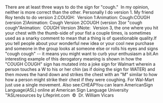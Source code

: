 There are at least three ways to do the sign for "cough."  In my opinion, neither 
  is more correct than the other. Personally I do version 1. My friend Roy tends to do version 2.COUGH:  Version 1:Animation: Cough:COUGH (version 2)Animation: Cough Version 2COUGH (version 3)or "cough cough"Animation:  COUGH Version 3Note:  Version 3, the one where you hit your chest with the 
			thumb-side of your fist a couple times, is sometimes used as a 
			snarky comment to mean that a thing is of questionable quality.If you tell people about your wonderful new idea or your cool new 
			purchase and someone in the group looks at someone else or rolls his 
			eyes and signs "cough cough" -- it means you might want to curb your 
			enthusiasm a bit.An interesting example of this derogatory meaning is shown in how 
			the "COUGH COUGH" sign has mutated into a joke sign for Walmart 
			wherein a person touches a W to his or her chin (as if doing the 
			sign for WATER) and then moves the hand down and strikes the chest 
			with an "M" similar to how how a person might strike their chest if 
			they were coughing. For Wal-Mart just use a single movement. Also 
			see:CHEAPYou can learn 
		AmericanSign 
		Language(ASL) online at American Sign Language University ™ASLresources by Lifeprint.com  ©  Dr. William Vicars